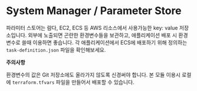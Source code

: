 # System Manager / Parameter Store

파라미터 스토어는 람다, EC2, ECS 등 AWS 리소스에서 사용가능한 key: value 저장소입니다. 외부에 노출되면 곤란한 환경변수들을 보관하고, 애플리케이션 배포 시 환경변수로 쓸때 이용하면 좋습니다. 각 애플리케이션에서 ECS에 배포하기 위해 정의하는 `task-definition.json` 파일을 확인해보세요. 

**주의사항**

환경변수의 값은 Git 저장소에도 올라가지 않도록 신경써야 합니다. 본 모듈 이용시 로컬에 `terraform.tfvars` 파일을 만들어서 배포할 수 있습니다.
